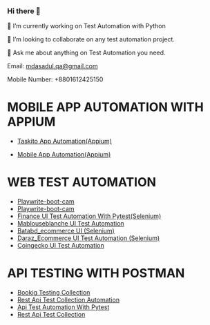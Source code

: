 ### Hi there 👋
🔭 I’m currently working on Test Automation with Python

👯 I’m looking to collaborate on any test automation project.

💬 Ask me about anything on Test Automation you need.

Email: mdasadul.qa@gmail.com

Mobile Number: +8801612425150

# MOBILE APP AUTOMATION WITH APPIUM
* <a href='https://github.com/asadulqa/Appium_Project'>Taskito App Automation(Appium)</a>

* <a href='https://github.com/asadulqa/Mobile-App-Automation'>Mobile App Automation(Appium)</a>



# WEB TEST AUTOMATION 

* <a href='https://github.com/asadulqa/tutorialsninjaz_selenium'>Playwrite-boot-cam</a>
* <a href='https://github.com/asadulqa/playwrite-boot-camp'>Playwrite-boot-cam</a>
* <a href='https://github.com/asadulqa/financeassure'>Finance UI Test Automation With Pytest(Selenium)</a>
* <a href='https://github.com/asadulqa/Mablouseblanche_data-scraping-with-selenium-Webdriver'>Mablouseblanche UI Test Automation</a>
* <a href='https://github.com/asadulqa/-Batabd_data-scaping-with-Beautifulsoup4'>Batabd_ecommerce UI (Selenium)</a>
* <a href='https://github.com/asadulqa/Daraz_ecommerce-website-bangladesh'>Daraz_Ecommerce UI Test Automation (Selenium) </a>
* <a href='https://github.com/asadulqa/Coingecko'>Coingecko UI Test Automation</a>

# API TESTING WITH POSTMAN

*  <a href='https://github.com/asadulqa/apipostmanv0.3'>Bookig Testing Collection  </a>
*  <a href='https://github.com/asadulqa/postmanapitestcollection'>Rest Api Test Collection Automation </a>
*  <a href='https://github.com/asadulqa/api-automation'>Api Test Automation With Pytest</a>
*  <a href='https://github.com/asadulqa/API-testing-with-Postman'>Rest Api Test Collection </a>

<!--

Here are some ideas to get you started:

- 🔭 I’m currently working on ...
- 🌱 I’m currently learning ...
- 👯 I’m looking to collaborate on ...
- 🤔 I’m looking for help with ...
- 💬 Ask me about ...
- 📫 How to reach me: ...
- 😄 Pronouns: ...
- ⚡ Fun fact: ...
-->
